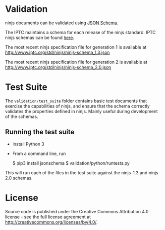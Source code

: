 # Validation

ninjs documents can be validated using [JSON Schema](http://json-schema.org).

The IPTC maintains a schema for each release of the ninjs standard. IPTC ninjs
schemas can be found [here](http://www.iptc.org/std/ninjs/).

The most recent ninjs specification file for generation 1 is available at
http://www.iptc.org/std/ninjs/ninjs-schema_1.3.json

The most recent ninjs specification file for generation 2 is available at
http://www.iptc.org/std/ninjs/ninjs-schema_2.0.json


# Test Suite

The `validation/test_suite` folder contains basic test documents that exercise
the capabilities of ninjs, and ensure that the schema correctly validates the
properties defined in ninjs. Mainly useful during development of the schemas.

## Running the test suite

* Install Python 3
* From a command line, run

    $ pip3 install jsonschema
    $ validation/python/runtests.py

This will run each of the files in the test suite against the ninjs-1.3 and
ninjs-2.0 schemas.

# License

Source code is published under the Creative Commons Attribution 4.0 license -
see the full license agreement at http://creativecommons.org/licenses/by/4.0/.
